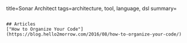 title=Sonar Architect
tags=architecture, tool, language, dsl
summary=
~~~~~~

## Articles
["How to Organize Your Code"](https://blog.hello2morrow.com/2016/08/how-to-organize-your-code/)

